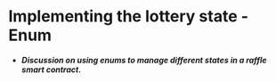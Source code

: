 # Implementing the lottery state - Enum
- ***Discussion on using enums to manage different states in a raffle smart contract.***

## 